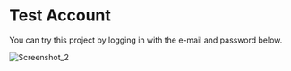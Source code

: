 # Test Account

You can try this project by logging in with the e-mail and password below.

![Screenshot_2](https://user-images.githubusercontent.com/111589592/186204089-34bfc654-2f31-4ea0-bb9c-05ebf9f80476.png)
